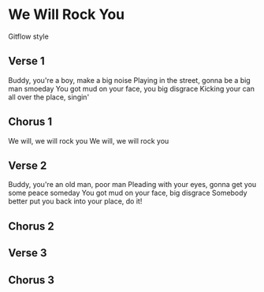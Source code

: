 # We Will Rock You
Gitflow style

## Verse 1
Buddy, you're a boy, make a big noise
Playing in the street, gonna be a big man smoeday
You got mud on your face, you big disgrace
Kicking your can all over the place, singin'

## Chorus 1
We will, we will rock you
We will, we will rock you

## Verse 2
Buddy, you're an old man, poor man
Pleading with your eyes, gonna get you some peace someday
You got mud on your face, big disgrace
Somebody better put you back into your place, do it!

## Chorus 2

## Verse 3

## Chorus 3
